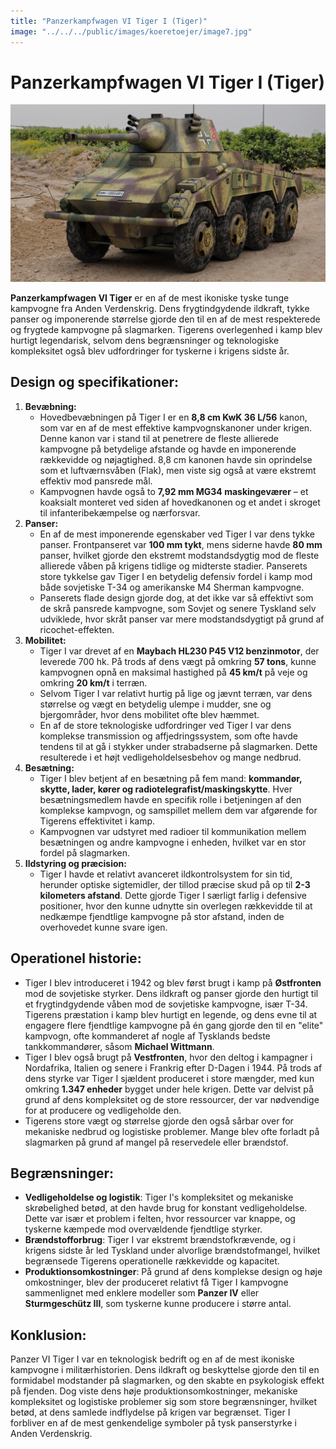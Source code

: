 ```yaml
---
title: "Panzerkampfwagen VI Tiger I (Tiger)"
image: "../../../public/images/koeretoejer/image7.jpg"
---
```

# Panzerkampfwagen VI Tiger I (Tiger)

![Et billede, der indeholder Kampvogn, militærkøretøj, våben, Selvkørende artilleriAutomatisk genereret beskrivelse](../../../public/images/koeretoejer/image7.jpg)

**Panzerkampfwagen VI Tiger** er en af de mest ikoniske tyske tunge kampvogne fra Anden Verdenskrig. Dens frygtindgydende ildkraft, tykke panser og imponerende størrelse gjorde den til en af de mest respekterede og frygtede kampvogne på slagmarken. Tigerens overlegenhed i kamp blev hurtigt legendarisk, selvom dens begrænsninger og teknologiske kompleksitet også blev udfordringer for tyskerne i krigens sidste år.

## Design og specifikationer:

1. **Bevæbning:**  
   * Hovedbevæbningen på Tiger I er en **8,8 cm KwK 36 L/56** kanon, som var en af de mest effektive kampvognskanoner under krigen. Denne kanon var i stand til at penetrere de fleste allierede kampvogne på betydelige afstande og havde en imponerende rækkevidde og nøjagtighed. 8,8 cm kanonen havde sin oprindelse som et luftværnsvåben (Flak), men viste sig også at være ekstremt effektiv mod pansrede mål.  
   * Kampvognen havde også to **7,92 mm MG34 maskingeværer** – et koaksialt monteret ved siden af hovedkanonen og et andet i skroget til infanteribekæmpelse og nærforsvar.  
2. **Panser:**  
   * En af de mest imponerende egenskaber ved Tiger I var dens tykke panser. Frontpanseret var **100 mm tykt**, mens siderne havde **80 mm** panser, hvilket gjorde den ekstremt modstandsdygtig mod de fleste allierede våben på krigens tidlige og midterste stadier. Panserets store tykkelse gav Tiger I en betydelig defensiv fordel i kamp mod både sovjetiske T-34 og amerikanske M4 Sherman kampvogne.  
   * Panserets flade design gjorde dog, at det ikke var så effektivt som de skrå pansrede kampvogne, som Sovjet og senere Tyskland selv udviklede, hvor skråt panser var mere modstandsdygtigt på grund af ricochet-effekten.  
3. **Mobilitet:**  
   * Tiger I var drevet af en **Maybach HL230 P45 V12 benzinmotor**, der leverede 700 hk. På trods af dens vægt på omkring **57 tons**, kunne kampvognen opnå en maksimal hastighed på **45 km/t** på veje og omkring **20 km/t** i terræn.  
   * Selvom Tiger I var relativt hurtig på lige og jævnt terræn, var dens størrelse og vægt en betydelig ulempe i mudder, sne og bjergområder, hvor dens mobilitet ofte blev hæmmet.  
   * En af de store teknologiske udfordringer ved Tiger I var dens komplekse transmission og affjedringssystem, som ofte havde tendens til at gå i stykker under strabadserne på slagmarken. Dette resulterede i et højt vedligeholdelsesbehov og mange nedbrud.  
4. **Besætning:**  
   * Tiger I blev betjent af en besætning på fem mand: **kommandør, skytte, lader, kører og radiotelegrafist/maskingskytte**. Hver besætningsmedlem havde en specifik rolle i betjeningen af den komplekse kampvogn, og samspillet mellem dem var afgørende for Tigerens effektivitet i kamp.  
   * Kampvognen var udstyret med radioer til kommunikation mellem besætningen og andre kampvogne i enheden, hvilket var en stor fordel på slagmarken.  
5. **Ildstyring og præcision:**  
   * Tiger I havde et relativt avanceret ildkontrolsystem for sin tid, herunder optiske sigtemidler, der tillod præcise skud på op til **2-3 kilometers afstand**. Dette gjorde Tiger I særligt farlig i defensive positioner, hvor den kunne udnytte sin overlegen rækkevidde til at nedkæmpe fjendtlige kampvogne på stor afstand, inden de overhovedet kunne svare igen.

## Operationel historie:

* Tiger I blev introduceret i 1942 og blev først brugt i kamp på **Østfronten** mod de sovjetiske styrker. Dens ildkraft og panser gjorde den hurtigt til et frygtindgydende våben mod de sovjetiske kampvogne, især T-34. Tigerens præstation i kamp blev hurtigt en legende, og dens evne til at engagere flere fjendtlige kampvogne på én gang gjorde den til en "elite" kampvogn, ofte kommanderet af nogle af Tysklands bedste tankkommandører, såsom **Michael Wittmann**.  
* Tiger I blev også brugt på **Vestfronten**, hvor den deltog i kampagner i Nordafrika, Italien og senere i Frankrig efter D-Dagen i 1944\. På trods af dens styrke var Tiger I sjældent produceret i store mængder, med kun omkring **1.347 enheder** bygget under hele krigen. Dette var delvist på grund af dens kompleksitet og de store ressourcer, der var nødvendige for at producere og vedligeholde den.  
* Tigerens store vægt og størrelse gjorde den også sårbar over for mekaniske nedbrud og logistiske problemer. Mange blev ofte forladt på slagmarken på grund af mangel på reservedele eller brændstof.

## Begrænsninger:

* **Vedligeholdelse og logistik**: Tiger I's kompleksitet og mekaniske skrøbelighed betød, at den havde brug for konstant vedligeholdelse. Dette var især et problem i felten, hvor ressourcer var knappe, og tyskerne kæmpede mod overvældende fjendtlige styrker.  
* **Brændstofforbrug**: Tiger I var ekstremt brændstofkrævende, og i krigens sidste år led Tyskland under alvorlige brændstofmangel, hvilket begrænsede Tigerens operationelle rækkevidde og kapacitet.  
* **Produktionsomkostninger**: På grund af dens komplekse design og høje omkostninger, blev der produceret relativt få Tiger I kampvogne sammenlignet med enklere modeller som **Panzer IV** eller **Sturmgeschütz III**, som tyskerne kunne producere i større antal.

## Konklusion:

Panzer VI Tiger I var en teknologisk bedrift og en af de mest ikoniske kampvogne i militærhistorien. Dens ildkraft og beskyttelse gjorde den til en formidabel modstander på slagmarken, og den skabte en psykologisk effekt på fjenden. Dog viste dens høje produktionsomkostninger, mekaniske kompleksitet og logistiske problemer sig som store begrænsninger, hvilket betød, at dens samlede indflydelse på krigen var begrænset. Tiger I forbliver en af de mest genkendelige symboler på tysk panserstyrke i Anden Verdenskrig.